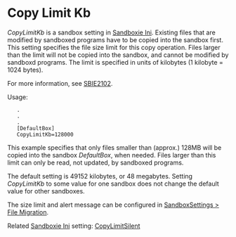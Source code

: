 # Copy Limit Kb

_CopyLimitKb_ is a sandbox setting in [Sandboxie Ini](SandboxieIni). Existing files that are modified by sandboxed programs have to be copied into the sandbox first. This setting specifies the file size limit for this copy operation. Files larger than the limit will not be copied into the sandbox, and cannot be modified by sandboxd programs. The limit is specified in units of kilobytes (1 kilobyte = 1024 bytes).

For more information, see [SBIE2102](SBIE2102).

Usage:

```
   .
   .
   .
   [DefaultBox]
   CopyLimitKb=128000
```

This example specifies that only files smaller than (approx.) 128MB will be copied into the sandbox _DefaultBox_, when needed. Files larger than this limit can only be read, not updated, by sandboxed programs.

The default setting is 49152 kilobytes, or 48 megabytes. Setting _CopyLimitKb_ to some value for one sandbox does not change the default value for other sandboxes.

The size limit and alert message can be configured in [SandboxSettings > File Migration](FileMigrationSettings).

Related [Sandboxie Ini](SandboxieIni) setting: [CopyLimitSilent](CopyLimitSilent)
